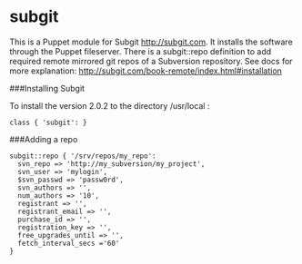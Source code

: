 # subgit #

This is a Puppet module for Subgit http://subgit.com. It installs the software through the Puppet fileserver. There is a subgit::repo definition to add required remote mirrored git repos of a Subversion repository. See docs for more explanation: http://subgit.com/book-remote/index.html#installation

###Installing Subgit

To install the version 2.0.2 to the directory /usr/local :

    class { 'subgit': }

###Adding a repo

    subgit::repo { '/srv/repos/my_repo':
      svn_repo => 'http://my_subversion/my_project',
      svn_user => 'mylogin',
      $svn_passwd => 'passw0rd',
      svn_authors => '',
      num_authors => '10',
      registrant => '',
      registrant_email => '',
      purchase_id => '',
      registration_key => '',
      free_upgrades_until => '',
      fetch_interval_secs ='60'
    }


